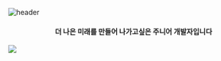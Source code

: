 ![header](https://capsule-render.vercel.app/api?type=waving&color=D2D2FF&height=300&section=header&text=WELCOME&fontColor=ffffff&fontSize=90&desc=kim's%project&fontSize=40)

<div align="center">
  <h4>더 나은 미래를 만들어 나가고싶은 주니어 개발자입니다</h4>
</div>


<img src="https://img.shields.io/badge/javascript-%23F7DF1E.svg?&style=for-the-badge&logo=javascript&logoColor=black" />
